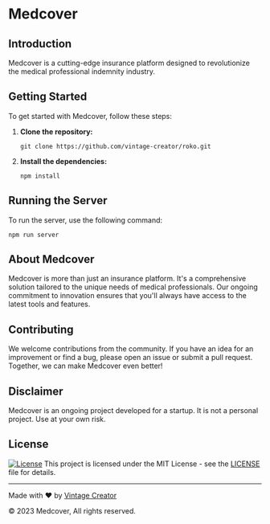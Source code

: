 # Medcover

<h2>Introduction</h2>

<p>Medcover is a cutting-edge insurance platform designed to revolutionize the medical professional indemnity industry.</p>

<h2>Getting Started</h2>

<p>To get started with Medcover, follow these steps:</p>

<ol>
    <li>
        <strong>Clone the repository:</strong>
        <pre><code>git clone https://github.com/vintage-creator/roko.git</code></pre>
    </li>
    <li>
        <strong>Install the dependencies:</strong>
        <pre><code>npm install</code></pre>
    </li>
</ol>

<h2>Running the Server</h2>

<p>To run the server, use the following command:</p>

<pre><code>npm run server</code></pre>

<h2>About Medcover</h2>

<p>Medcover is more than just an insurance platform. It's a comprehensive solution tailored to the unique needs of medical professionals. Our ongoing commitment to innovation ensures that you'll always have access to the latest tools and features.</p>

<h2>Contributing</h2>

<p>We welcome contributions from the community. If you have an idea for an improvement or find a bug, please open an issue or submit a pull request. Together, we can make Medcover even better!</p>

<h2>Disclaimer</h2>

<p>Medcover is an ongoing project developed for a startup. It is not a personal project. Use at your own risk.</p>

<h2>License</h2>

<!-- License Badge -->
<p>
  <a href="https://github.com/vintage-creator/roko/blob/main/LICENSE"><img alt="License" src="https://img.shields.io/github/license/vintage-creator/roko" /></a>
    This project is licensed under the MIT License - see the <a href="[LICENSE](https://github.com/vintage-creator/roko/blob/main/LICENSE)">LICENSE</a> file for details.
</p>

<hr>

<p>Made with &#10084;&#65039; by <a href="https://www.linkedin.com/in/vintage-creator/">Vintage Creator</a></p>
<p>&copy; 2023 Medcover, All rights reserved.</p>
